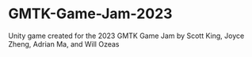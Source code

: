 # GMTK-Game-Jam-2023
Unity game created for the 2023 GMTK Game Jam by Scott King, Joyce Zheng, Adrian Ma, and Will Ozeas
